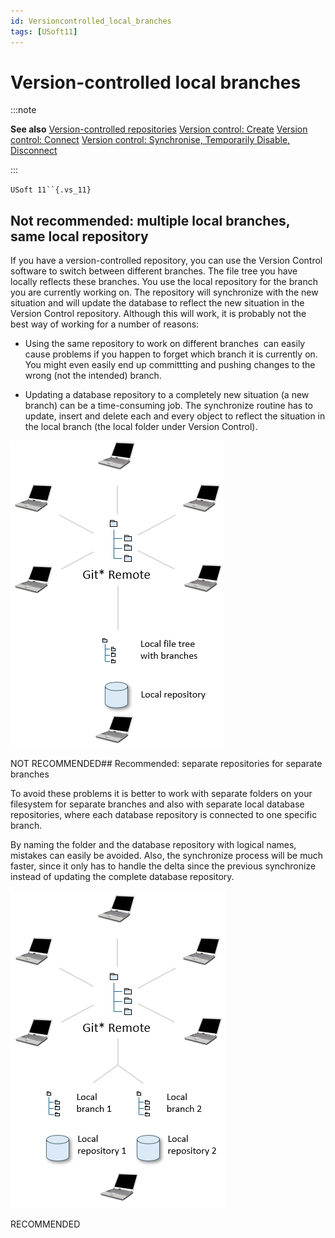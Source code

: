 ```yaml
---
id: Versioncontrolled_local_branches
tags: [USoft11]
---
```

# Version-controlled local branches


:::note

**See also**
[Version-controlled repositories](/Repositories/Version_control/Versioncontrolled_repositories.md)
[Version control: Create](/Repositories/Version_control/Version_control_Create.md)
[Version control: Connect](/Repositories/Version_control/Version_control_Connect.md)
[Version control: Synchronise, Temporarily Disable, Disconnect](/Repositories/Version_control/Version_control_Synchronize_Temporarily_Disable_Disconnect.md)

:::

`USoft 11``{.vs_11}`

## Not recommended: multiple local branches, same local repository

If you have a version-controlled repository, you can use the Version Control software to switch between different branches. The file tree you have locally reflects these branches. You use the local repository for the branch you are currently working on. The repository will synchronize with the new situation and will update the database to reflect the new situation in the Version Control repository. Although this will work, it is probably not the best way of working for a number of reasons:

- Using the same repository to work on different branches  can easily cause problems if you happen to forget which branch it is currently on. You might even easily end up committting and pushing changes to the wrong (not the intended) branch.


- Updating a database repository to a completely new situation (a new branch) can be a time-consuming job. The synchronize routine has to update, insert and delete each and every object to reflect the situation in the local branch (the local folder under Version Control).



![](./assets/c5fdfda8-9ce7-4b37-ad0e-3fbb6542b2fb.png)

NOT RECOMMENDED## Recommended: separate repositories for separate branches

To avoid these problems it is better to work with separate folders on your filesystem for separate branches and also with separate local database repositories, where each database repository is connected to one specific branch.

By naming the folder and the database repository with logical names, mistakes can easily be avoided. Also, the synchronize process will be much faster, since it only has to handle the delta since the previous synchronize instead of updating the complete database repository.

![](./assets/a091e8d4-c161-4f59-bd59-3b4c5b7a9083.png)

RECOMMENDED 

 